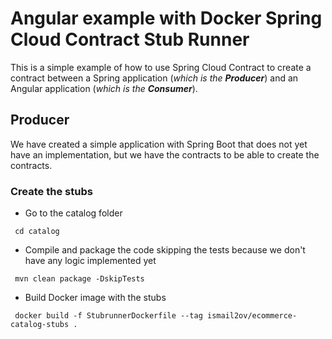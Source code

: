 # Angular example with Docker Spring Cloud Contract Stub Runner

This is a simple example of how to use Spring Cloud Contract to create a contract between a Spring application (_which is the **Producer**_) and an Angular application (_which is the **Consumer**_).

## Producer

We have created a simple application with Spring Boot that does not yet have an implementation, but we have the contracts to be able to create the contracts.

### Create the stubs

- Go to the catalog folder  
``` shell
 cd catalog
```  

- Compile and package the code skipping the tests because we don't have any logic implemented yet  
``` shell
 mvn clean package -DskipTests
```  

- Build Docker image with the stubs  
``` shell
 docker build -f StubrunnerDockerfile --tag ismail2ov/ecommerce-catalog-stubs .
```
